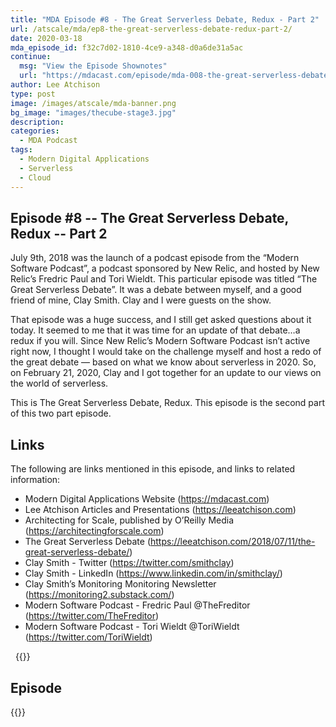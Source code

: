```yaml
---
title: "MDA Episode #8 - The Great Serverless Debate, Redux - Part 2"
url: /atscale/mda/ep8-the-great-serverless-debate-redux-part-2/
date: 2020-03-18
mda_episode_id: f32c7d02-1810-4ce9-a348-d0a6de31a5ac
continue:
  msg: "View the Episode Shownotes"
  url: "https://mdacast.com/episode/mda-008-the-great-serverless-debate-redux-p2"
author: Lee Atchison
type: post
image: /images/atscale/mda-banner.png
bg_image: "images/thecube-stage3.jpg"
description: 
categories:
  - MDA Podcast
tags:
  - Modern Digital Applications
  - Serverless
  - Cloud
---
```


## Episode #8 -- The Great Serverless Debate, Redux -- Part 2

July 9th, 2018 was the launch of a podcast episode from the “Modern Software Podcast”, a podcast sponsored by New Relic, and hosted by New Relic’s Fredric Paul and Tori Wieldt. This particular episode was titled “The Great Serverless Debate”. It was a debate between myself, and a good friend of mine, Clay Smith. Clay and I were guests on the show.

That episode was a huge success, and I still get asked questions about it today. It seemed to me that it was time for an update of that debate…a redux if you will. Since New Relic’s Modern Software Podcast isn’t active right now, I thought I would take on the challenge myself and host a redo of the great debate — based on what we know about serverless in 2020.
So, on February 21, 2020, Clay and I got together for an update to our views on the world of serverless.

This is The Great Serverless Debate, Redux. This episode is the second part of this two part episode.

## Links

The following are links mentioned in this episode, and links to related information:


* Modern Digital Applications Website (https://mdacast.com)
* Lee Atchison Articles and Presentations (https://leeatchison.com)
* Architecting for Scale, published by O’Reilly Media (https://architectingforscale.com)
* The Great Serverless Debate (https://leeatchison.com/2018/07/11/the-great-serverless-debate/)
* Clay Smith - Twitter (https://twitter.com/smithclay)
* Clay Smith - LinkedIn (https://www.linkedin.com/in/smithclay/)
* Clay Smith’s Monitoring Monitoring Newsletter (https://monitoring2.substack.com/)
* Modern Software Podcast - Fredric Paul @TheFreditor (https://twitter.com/TheFreditor)
* Modern Software Podcast - Tori Wieldt @ToriWieldt (https://twitter.com/ToriWieldt)

&nbsp;
{{<mdasubscribe>}}

## Episode

{{<captivate>}}

